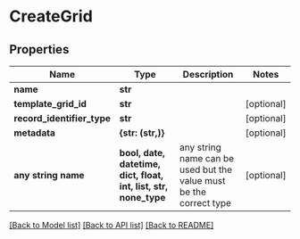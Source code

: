 # CreateGrid


## Properties
Name | Type | Description | Notes
------------ | ------------- | ------------- | -------------
**name** | **str** |  | 
**template_grid_id** | **str** |  | [optional] 
**record_identifier_type** | **str** |  | [optional] 
**metadata** | **{str: (str,)}** |  | [optional] 
**any string name** | **bool, date, datetime, dict, float, int, list, str, none_type** | any string name can be used but the value must be the correct type | [optional]

[[Back to Model list]](../README.md#documentation-for-models) [[Back to API list]](../README.md#documentation-for-api-endpoints) [[Back to README]](../README.md)


